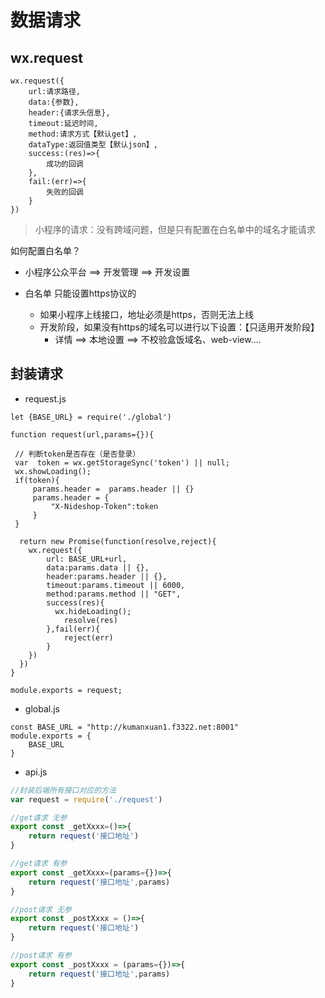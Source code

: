 # 数据请求

## wx.request

```
wx.request({
	url:请求路径,
	data:{参数},
	header:{请求头信息},
	timeout:延迟时间,
	method:请求方式【默认get】,
	dataType:返回值类型【默认json】,
	success:(res)=>{
		成功的回调
	},
	fail:(err)=>{
		失败的回调
	}
})
```

> 小程序的请求：没有跨域问题，但是只有配置在白名单中的域名才能请求

如何配置白名单？

- 小程序公众平台 ==> 开发管理 ==> 开发设置

- 白名单 只能设置https协议的
  - 如果小程序上线接口，地址必须是https，否则无法上线
  - 开发阶段，如果没有https的域名可以进行以下设置：【只适用开发阶段】
    - 详情 ==> 本地设置 ==> 不校验盒饭域名、web-view....



## 封装请求

- request.js

```
let {BASE_URL} = require('./global')

function request(url,params={}){

 // 判断token是否存在（是否登录）
 var  token = wx.getStorageSync('token') || null;
 wx.showLoading();
 if(token){
     params.header =  params.header || {}
     params.header = {
         "X-Nideshop-Token":token
     }
 }

  return new Promise(function(resolve,reject){
    wx.request({
        url: BASE_URL+url,
        data:params.data || {},
        header:params.header || {},
        timeout:params.timeout || 6000,
        method:params.method || "GET",
        success(res){
          wx.hideLoading();
            resolve(res)
        },fail(err){
            reject(err)
        } 
    })
  })
}

module.exports = request;
```

- global.js

```
const BASE_URL = "http://kumanxuan1.f3322.net:8001"
module.exports = {
    BASE_URL
}
```

- api.js

```js
//封装后端所有接口对应的方法
var request = require('./request')

//get请求 无参
export const _getXxxx=()=>{
    return request('接口地址')
}

//get请求 有参
export const _getXxxx=(params={})=>{
    return request('接口地址',params)
}

//post请求 无参
export const _postXxxx = ()=>{
    return request('接口地址')
}

//post请求 有参
export const _postXxxx = (params={})=>{
    return request('接口地址',params)
}
```

